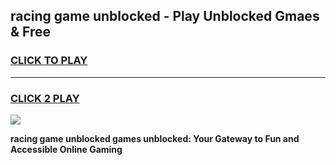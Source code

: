 
## racing game unblocked - Play Unblocked Gmaes & Free
<h3>
<a href="https://news.freeplayer.one?title=racing_game_unblocked&ref=23F">CLICK TO PLAY</a></h3>
<hr>

<h3>
<a href="https://news.freeplayer.one?title=racing_game_unblocked&ref=23F">CLICK 2 PLAY</a>
  
</h3>

<a href="https://news.freeplayer.one?title=racing_game_unblocked&ref=23F/"><img src="https://clearcache.store/games.png"></a>


**racing game unblocked games unblocked: Your Gateway to Fun and Accessible Online Gaming**
